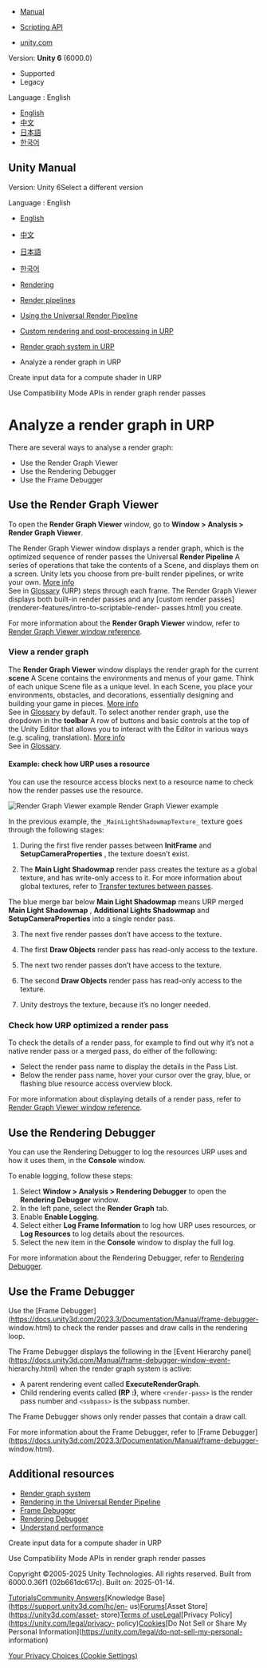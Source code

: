 [](https://docs.unity3d.com)

  * [Manual](../Manual/index.html)
  * [Scripting API](../ScriptReference/index.html)

  * [unity.com](https://unity.com/)

Version: **Unity 6** (6000.0)

  * Supported
  * Legacy

Language : English

  * [English](/Manual/urp/render-graph-view.html)
  * [中文](/cn/current/Manual/urp/render-graph-view.html)
  * [日本語](/ja/current/Manual/urp/render-graph-view.html)
  * [한국어](/kr/current/Manual/urp/render-graph-view.html)

[](https://docs.unity3d.com)

## Unity Manual

Version: Unity 6Select a different version

Language : English

  * [English](/Manual/urp/render-graph-view.html)
  * [中文](/cn/current/Manual/urp/render-graph-view.html)
  * [日本語](/ja/current/Manual/urp/render-graph-view.html)
  * [한국어](/kr/current/Manual/urp/render-graph-view.html)

  * [Rendering](../rendering-and-post-processing.html)
  * [Render pipelines](../render-pipelines.html)
  * [Using the Universal Render Pipeline](../universal-render-pipeline.html)
  * [Custom rendering and post-processing in URP](../urp/customizing-urp.html)
  * [Render graph system in URP](../urp/render-graph.html)
  * Analyze a render graph in URP

[](../urp/render-graph-compute-shader-input.html)

Create input data for a compute shader in URP

[](../urp/render-graph-unsafe-pass.html)

Use Compatibility Mode APIs in render graph render passes

# Analyze a render graph in URP

There are several ways to analyse a render graph:

  * Use the Render Graph Viewer
  * Use the Rendering Debugger
  * Use the Frame Debugger

## Use the Render Graph Viewer

To open the **Render Graph Viewer** window, go to **Window > Analysis > Render
Graph Viewer**.

The Render Graph Viewer window displays a render graph, which is the optimized
sequence of render passes the Universal **Render Pipeline** A series of
operations that take the contents of a Scene, and displays them on a screen.
Unity lets you choose from pre-built render pipelines, or write your own.
[More info](../render-pipelines.html)  
See in [Glossary](../Glossary.html#Renderpipeline) (URP) steps through each
frame. The Render Graph Viewer displays both built-in render passes and any
[custom render passes](renderer-features/intro-to-scriptable-render-
passes.html) you create.

For more information about the **Render Graph Viewer** window, refer to
[Render Graph Viewer window reference](render-graph-viewer-reference.html).

### View a render graph

The **Render Graph Viewer** window displays the render graph for the current
**scene** A Scene contains the environments and menus of your game. Think of
each unique Scene file as a unique level. In each Scene, you place your
environments, obstacles, and decorations, essentially designing and building
your game in pieces. [More info](../CreatingScenes.html)  
See in [Glossary](../Glossary.html#Scene) by default. To select another render
graph, use the dropdown in the **toolbar** A row of buttons and basic controls
at the top of the Unity Editor that allows you to interact with the Editor in
various ways (e.g. scaling, translation). [More info](../Toolbar.html)  
See in [Glossary](../Glossary.html#Toolbar).

#### Example: check how URP uses a resource

You can use the resource access blocks next to a resource name to check how
the render passes use the resource.

![Render Graph Viewer example](../../uploads/urp/render-graph-viewer.png)
Render Graph Viewer example

In the previous example, the `_MainLightShadowmapTexture_` texture goes
through the following stages:

  1. During the first five render passes between **InitFrame** and **SetupCameraProperties** , the texture doesn’t exist.

  2. The **Main Light Shadowmap** render pass creates the texture as a global texture, and has write-only access to it. For more information about global textures, refer to [Transfer textures between passes](render-graph-pass-textures-between-passes.html).

The blue merge bar below **Main Light Shadowmap** means URP merged **Main
Light Shadowmap** , **Additional Lights Shadowmap** and
**SetupCameraProperties** into a single render pass.

  3. The next five render passes don’t have access to the texture.

  4. The first **Draw Objects** render pass has read-only access to the texture.

  5. The next two render passes don’t have access to the texture.

  6. The second **Draw Objects** render pass has read-only access to the texture.

  7. Unity destroys the texture, because it’s no longer needed. 

### Check how URP optimized a render pass

To check the details of a render pass, for example to find out why it’s not a
native render pass or a merged pass, do either of the following:

  * Select the render pass name to display the details in the Pass List.
  * Below the render pass name, hover your cursor over the gray, blue, or flashing blue resource access overview block.

For more information about displaying details of a render pass, refer to
[Render Graph Viewer window reference](render-graph-viewer-reference.html).

## Use the Rendering Debugger

You can use the Rendering Debugger to log the resources URP uses and how it
uses them, in the **Console** window.

To enable logging, follow these steps:

  1. Select **Window > Analysis > Rendering Debugger** to open the **Rendering Debugger** window.
  2. In the left pane, select the **Render Graph** tab.
  3. Enable **Enable Logging**.
  4. Select either **Log Frame Information** to log how URP uses resources, or **Log Resources** to log details about the resources.
  5. Select the new item in the **Console** window to display the full log.

For more information about the Rendering Debugger, refer to [Rendering
Debugger](features/rendering-debugger.html).

## Use the Frame Debugger

Use the [Frame
Debugger](https://docs.unity3d.com/2023.3/Documentation/Manual/frame-debugger-
window.html) to check the render passes and draw calls in the rendering loop.

The Frame Debugger displays the following in the [Event Hierarchy
panel](https://docs.unity3d.com/Manual/frame-debugger-window-event-
hierarchy.html) when the render graph system is active:

  * A parent rendering event called **ExecuteRenderGraph**.
  * Child rendering events called **(RP <render-pass>:<subpass>)**, where `<render-pass>` is the render pass number and `<subpass>` is the subpass number.

The Frame Debugger shows only render passes that contain a draw call.

For more information about the Frame Debugger, refer to [Frame
Debugger](https://docs.unity3d.com/2023.3/Documentation/Manual/frame-debugger-
window.html).

## Additional resources

  * [Render graph system](render-graph.html)
  * [Rendering in the Universal Render Pipeline](rendering-in-universalrp.html)
  * [Frame Debugger](https://docs.unity3d.com/2023.3/Documentation/Manual/frame-debugger-window.html)
  * [Rendering Debugger](features/rendering-debugger.html)
  * [Understand performance](understand-performance.html)

[](../urp/render-graph-compute-shader-input.html)

Create input data for a compute shader in URP

[](../urp/render-graph-unsafe-pass.html)

Use Compatibility Mode APIs in render graph render passes

Copyright ©2005-2025 Unity Technologies. All rights reserved. Built from
6000.0.36f1 (02b661dc617c). Built on: 2025-01-14.

[Tutorials](https://learn.unity.com/)[Community
Answers](https://answers.unity3d.com)[Knowledge
Base](https://support.unity3d.com/hc/en-
us)[Forums](https://forum.unity3d.com)[Asset Store](https://unity3d.com/asset-
store)[Terms of
use](https://docs.unity3d.com/Manual/TermsOfUse.html)[Legal](https://unity.com/legal)[Privacy
Policy](https://unity.com/legal/privacy-
policy)[Cookies](https://unity.com/legal/cookie-policy)[Do Not Sell or Share
My Personal Information](https://unity.com/legal/do-not-sell-my-personal-
information)

[Your Privacy Choices (Cookie Settings)](javascript:void\(0\);)

